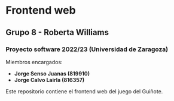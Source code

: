 # Frontend web 
## Grupo 8 - Roberta Williams
### Proyecto software 2022/23 (Universidad de Zaragoza)


Miembros encargados:

- **Jorge Senso Juanas (819910)**
- **Jorge Calvo Lairla (816357)**

Este repositorio contiene el frontend web del juego del Guiñote.